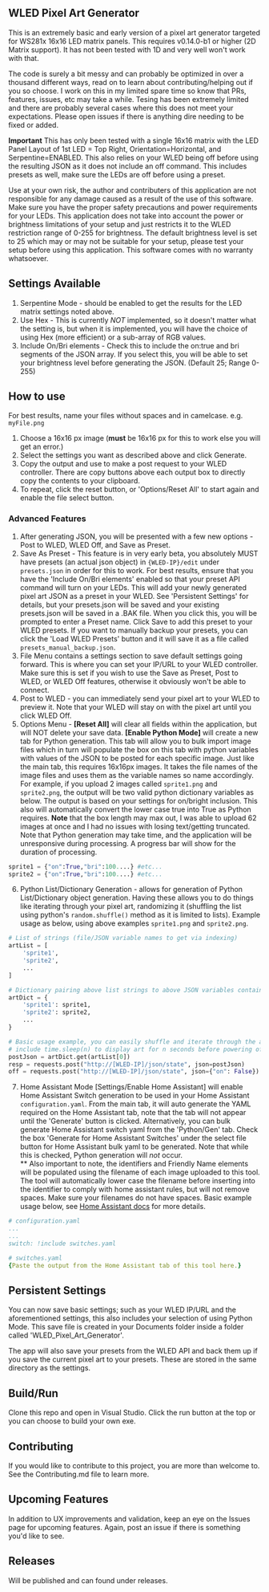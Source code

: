 ﻿## WLED Pixel Art Generator

This is an extremely basic and early version of a pixel art generator targeted for WS281x 16x16 LED matrix panels. This requires v0.14.0-b1 or higher (2D Matrix support). It has not been tested with 1D and very well won't work with that.  
  
The code is surely a bit messy and can probably be optimized in over a thousand different ways, read on to learn about contributing/helping out if you so choose. I work on this in my limited spare time so know that PRs, features, issues, etc may take a while. Tesing has been extremely limited and there are probably several cases where this does not meet your expectations. Please open issues if there is anything dire needing to be fixed or added.

**Important** This has only been tested with a single 16x16 matrix with the LED Panel Layout of 1st LED = Top Right, Orientation=Horizontal, and Serpentine=ENABLED. This also relies on your WLED being off before using the resulting JSON as it does not include an off command. This includes presets as well, make sure the LEDs are off before using a preset.  

Use at your own risk, the author and contributers of this application are not responsible for any damage caused as a result of the use of this software. Make sure you have the proper safety precautions and power requirements for your LEDs. This application does not take into account the power or brightness limitations of your setup and just restricts it to the WLED restriction range of 0-255 for brightness. The default brightness level is set to 25 which may or may not be suitable for your setup, please test your setup before using this application. This software comes with no warranty whatsoever.

## Settings Available
1) Serpentine Mode - should be enabled to get the results for the LED matrix settings noted above.
2) Use Hex - This is currently *NOT* implemented, so it doesn't matter what the setting is, but when it is implemented, you will have the choice of using Hex (more efficient) or a sub-array of RGB values.
3) Include On/Bri elements - Check this to include the on:true and bri segments of the JSON array. If you select this, you will be able to set your brightness level before generating the JSON. (Default 25; Range 0-255)

## How to use
For best results, name your files without spaces and in camelcase. e.g. `myFile.png`
1) Choose a 16x16 px image (**must** be 16x16 px for this to work else you will get an error.)
2) Select the settings you want as described above and click Generate.
3) Copy the output and use to make a post request to your WLED controller. There are copy buttons above each output box to directly copy the contents to your clipboard.
4) To repeat, click the reset button, or 'Options/Reset All' to start again and enable the file select button.  

### Advanced Features
1) After generating JSON, you will be presented with a few new options - Post to WLED, WLED Off, and Save as Preset.
2) Save As Preset - This feature is in very early beta, you absolutely MUST have presets (an actual json object) in `{WLED-IP}/edit` under `presets.json` in order for this to work. For best results, ensure that you have the 'Include On/Bri elements' enabled so that your preset API command will turn on your LEDs. This will add your newly generated pixel art JSON as a preset in your WLED. See 'Persistent Settings' for details, but your presets.json will be saved and your existing presets.json will be saved in a .BAK file. When you click this, you will be prompted to enter a Preset name. Click Save to add this preset to your WLED presets. If you want to manually backup your presets, you can click the 'Load WLED Presets' button and it will save it as a file called `presets_manual_backup.json`.
3) File Menu contains a settings section to save default settings going forward. This is where you can set your IP/URL to your WLED controller. Make sure this is set if you wish to use the Save as Preset, Post to WLED, or WLED Off features, otherwise it obviously won't be able to connect.
4) Post to WLED - you can immediately send your pixel art to your WLED to preview it. Note that your WLED will stay on with the pixel art until you click WLED Off.
5) Options Menu - **[Reset All]** will clear all fields within the application, but will NOT delete your save data. **[Enable Python Mode]** will create a new tab for Python generation. This tab will allow you to bulk import image files which in turn will populate the box on this tab with python variables with values of the JSON to be posted for each specific image. Just like the main tab, this requires 16x16px images. It takes the file names of the image files and uses them as the variable names so name accordingly. For example, if you upload 2 images called `sprite1.png` and `sprite2.png`, the output will be two valid python dictionary variables as below. The output is based on your settings for on/bright inclusion. This also will automatically convert the lower case true into True as Python requires. **Note** that the box length may max out, I was able to upload 62 images at once and I had no issues with losing text/getting truncated. Note that Python generation may take time, and the application will be unresponsive during processing. A progress bar will show for the duration of processing.
```python
sprite1 = {"on":True,"bri":100....} #etc...
sprite2 = {"on":True,"bri":100....} #etc...
```
6) Python List/Dictionary Generation - allows for generation of Python List/Dictionary object generation. Having these allows you to do things like iterating through your pixel art, randomizing it (shuffling the list using python's `random.shuffle()` method as it is limited to lists). Example usage as below, using above examples `sprite1.png` and `sprite2.png`.
```python
# List of strings (file/JSON variable names to get via indexing)
artList = [
    'sprite1',
    'sprite2',
    ...
]

# Dictionary pairing above list strings to above JSON variables containing the post data
artDict = {
    'sprite1': sprite1,
    'sprite2': sprite2,
    ...
}

# Basic usage example, you can easily shuffle and iterate through the artList for variety
# include time.sleep(n) to display art for n seconds before powering off/moving to the next image.
postJson = artDict.get(artList[0])
resp = requests.post("http://[WLED-IP]/json/state", json=postJson)
off = requests.post("http://[WLED-IP]/json/state", json={"on": False})
```

7) Home Assistant Mode [Settings/Enable Home Assistant] will enable Home Assistant Switch generation to be used in your Home Assistant `configuration.yaml`. From the main tab, it will auto generate the YAML required on the Home Assistant tab, note that the tab will not appear until the 'Generate' button is clicked. Alternatively, you can bulk generate Home Assistant switch yaml from the 'Python/Gen' tab. Check the box 'Generate for Home Assistant Switches' under the select file button for Home Assistant bulk yaml to be generated. Note that while this is checked, Python generation will _not_ occur.  
** Also important to note, the identifiers and Friendly Name elements will be populated using the filename of each image uploaded to this tool. The tool will automatically lower case the filename before inserting into the identifier to comply with home assistant rules, but will not remove spaces. Make sure your filenames do not have spaces. Basic example usage below, see [Home Assistant docs](https://www.home-assistant.io/docs/) for more details.
```yaml
# configuration.yaml
...
...
switch: !include switches.yaml
```
```yaml
# switches.yaml
{Paste the output from the Home Assistant tab of this tool here.}
```

## Persistent Settings
You can now save basic settings; such as your WLED IP/URL and the aforementioned settings, this also includes your selection of using Python Mode. This save file is created in your Documents folder inside a folder called 'WLED_Pixel_Art_Generator'.  

The app will also save your presets from the WLED API and back them up if you save the current pixel art to your presets. These are stored in the same directory as the settings.

## Build/Run
Clone this repo and open in Visual Studio. Click the run button at the top or you can choose to build your own exe.

## Contributing
If you would like to contribute to this project, you are more than welcome to. See the Contributing.md file to learn more.

## Upcoming Features
In addition to UX improvements and validation, keep an eye on the Issues page for upcoming features. Again, post an issue if there is something you'd like to see.

## Releases
Will be published and can found under releases.